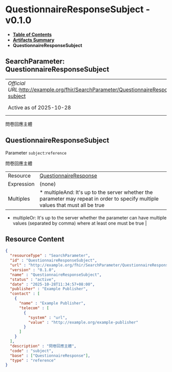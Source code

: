 # QuestionnaireResponseSubject - v0.1.0

* [**Table of Contents**](toc.md)
* [**Artifacts Summary**](artifacts.md)
* **QuestionnaireResponseSubject**

## SearchParameter: QuestionnaireResponseSubject 

| | |
| :--- | :--- |
| *Official URL*:http://example.org/fhir/SearchParameter/QuestionnaireResponse-subject | *Version*:0.1.0 |
| Active as of 2025-10-28 | *Computable Name*:QuestionnaireResponseSubject |

 
問卷回應主體 

## QuestionnaireResponseSubject

Parameter `subject`:`reference`

問卷回應主體

| | |
| :--- | :--- |
| Resource | [QuestionnaireResponse](http://hl7.org/fhir/R4/questionnaireresponse.html) |
| Expression | (none) |
| Multiples | * multipleAnd: It's up to the server whether the parameter may repeat in order to specify multiple values that must all be true
* multipleOr: It's up to the server whether the parameter can have multiple values (separated by comma) where at least one must be true
 |



## Resource Content

```json
{
  "resourceType" : "SearchParameter",
  "id" : "QuestionnaireResponseSubject",
  "url" : "http://example.org/fhir/SearchParameter/QuestionnaireResponse-subject",
  "version" : "0.1.0",
  "name" : "QuestionnaireResponseSubject",
  "status" : "active",
  "date" : "2025-10-28T11:34:57+08:00",
  "publisher" : "Example Publisher",
  "contact" : [
    {
      "name" : "Example Publisher",
      "telecom" : [
        {
          "system" : "url",
          "value" : "http://example.org/example-publisher"
        }
      ]
    }
  ],
  "description" : "問卷回應主體",
  "code" : "subject",
  "base" : ["QuestionnaireResponse"],
  "type" : "reference"
}

```
